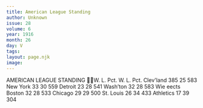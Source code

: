```yaml
---
title: American League Standing
author: Unknown
issue: 28
volume: 6
year: 1916
month: 26
day: V
tags:
layout: page.njk
image:
---
```

AMERICAN LEAGUE STANDING W. L. Pct. W. L. Pct. Clev'land 385 25 583 New York 33 30 559 Detroit 23 28 541 Wash’ton 32 28 583 Wie eects Boston 32 28 533 Chicago 29 29 500 St. Louis 26 34 433 Athletics 17 39 304 
